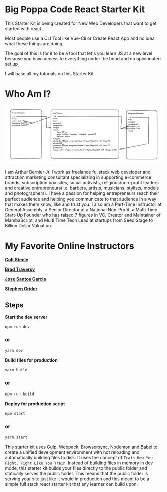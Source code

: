 # Big Poppa Code React Starter Kit
This Starter Kit is being created for New Web Developers that want to get started with react

Most people use a CLI Tool like Vue-Cli or Create React App and no idea what these things are doing

The goal of this is for it to be a tool that let's you learn JS at a new level because you have access to
everything under the hood and no opinionated set up

I will base all my tutorials on this Starter Kit.

# Who Am I?

![bigpoppacode.io](public/img/deansList_schema.png)

I am Arthur Bernier Jr. I work as freelance fullstack web developer and attraction marketing consultant specializing in supporting e-commerce brands,
subscription box sites, social activists, religious/non-profit leaders and creative entrepreneurs(i.e. barbers, artists, musicians, stylists, models and photographers).
I have a passion for helping entrepreneurs reach their perfect audience and helping you communicate to that audience in a way that makes them know, like and trust you. I also am a Part-Time Instructor at General Assembly, a Senior Director at a National Non-Profit, a Multi Time Start-Up Founder who has raised 7 figures in VC, Creator and Maintainer of MambaScript, and Multi Time Tech Lead at startups from Seed Stage to Billion Dollar Valuation.


# My Favorite Online Instructors

[__Colt Steele__](https://www.youtube.com/channel/UCrqAGUPPMOdo0jfQ6grikZw)

[__Brad Traversy__](https://www.youtube.com/channel/UC29ju8bIPH5as8OGnQzwJyA)

[__Jose Santos Garcia__](https://www.youtube.com/channel/UC46wWUso9H5KPQcoL9iE3Ug)

[__Stephen Grider__](https://www.youtube.com/channel/UCQCaS3atWyNHEy5PkDXdpNg/)

## Steps


**Start the dev server**
```bash
npm run dev
```
### or
```bash
yarn dev
```

**Build files for production**
```bash
yarn build
```
### or

```bash
npm run build
```

**Deploy for production script**
```bash
npm start
```
### or
```bash
yarn start
```


This starter kit uses Gulp, Webpack, Browsersync, Nodemon and Babel to create a unified development environment with hot reloading and automatically building files to disk. It uses the concept of `Train How You Fight, Fight Like You Train`. Instead of building files in memory in dev mode, this starter kit builds your files directly to the public folder and statically serves the public folder. This means that the public folder is serving your site just like it would in production and this meant to be a simple full stack react starter kit that any learner can build upon.